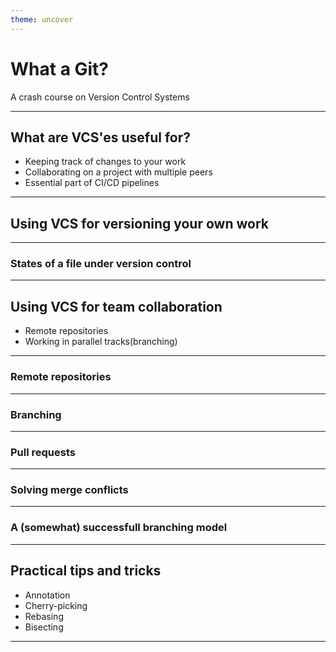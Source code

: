 ```yaml
---
theme: uncover
---
```

# What a Git?

A crash course on Version Control Systems

---
## What are VCS'es useful for?

- Keeping track of changes to your work
- Collaborating on a project with multiple peers
- Essential part of CI/CD pipelines

---
## Using VCS for versioning your own work

---
### States of a file under version control

---
## Using VCS for team collaboration

- Remote repositories
- Working in parallel tracks(branching)

---
### Remote repositories

---
### Branching

---
### Pull requests

---
### Solving merge conflicts

---
### A (somewhat) successfull branching model

---
## Practical tips and tricks
- Annotation
- Cherry-picking
- Rebasing
- Bisecting

---